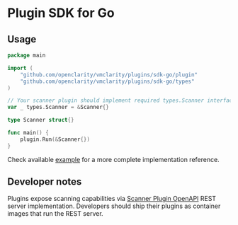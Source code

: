 # Plugin SDK for Go

## Usage

```go
package main

import (
	"github.com/openclarity/vmclarity/plugins/sdk-go/plugin"
	"github.com/openclarity/vmclarity/plugins/sdk-go/types"
)

// Your scanner plugin should implement required types.Scanner interface
var _ types.Scanner = &Scanner{}

type Scanner struct{}

func main() {
    plugin.Run(&Scanner{})
}
```

Check available [example](example) for a more complete implementation reference. 

## Developer notes

Plugins expose scanning capabilities via [Scanner Plugin OpenAPI](../openapi.yaml) REST server implementation.
Developers should ship their plugins as container images that run the REST server.
